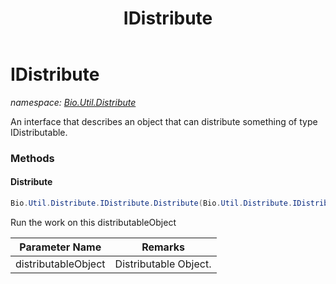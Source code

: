 ﻿---
title: IDistribute
---

# IDistribute
_namespace: [Bio.Util.Distribute](N-Bio.Util.Distribute.html)_

An interface that describes an object that can distribute something of type IDistributable.

### Methods

#### Distribute
```csharp
Bio.Util.Distribute.IDistribute.Distribute(Bio.Util.Distribute.IDistributable)
```
Run the work on this distributableObject

|Parameter Name|Remarks|
|--------------|-------|
|distributableObject|Distributable Object.|





